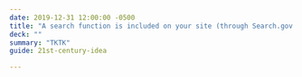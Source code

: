 ```yaml
---
date: 2019-12-31 12:00:00 -0500
title: "A search function is included on your site (through Search.gov or another tool)"
deck: ""
summary: "TKTK"
guide: 21st-century-idea

---
```

